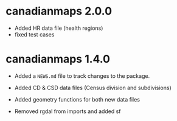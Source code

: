 # canadianmaps 2.0.0

* Added HR data file (health regions)
* fixed test cases

# canadianmaps 1.4.0

* Added a `NEWS.md` file to track changes to the package.

* Added CD & CSD data files (Census division and subdivisions)
* Added geometry functions for both new data files
* Removed rgdal from imports and added sf

